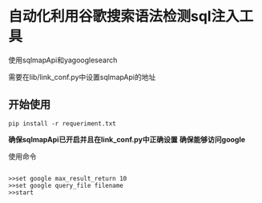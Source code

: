 # 自动化利用谷歌搜索语法检测sql注入工具

使用sqlmapApi和yagooglesearch

需要在lib/link_conf.py中设置sqlmapApi的地址

## 开始使用

`pip install -r requeriment.txt`

**确保sqlmapApi已开启并且在link_conf.py中正确设置**
**确保能够访问google**

使用命令
```

>>set google max_result_return 10
>>set google query_file filename
>>start
```


